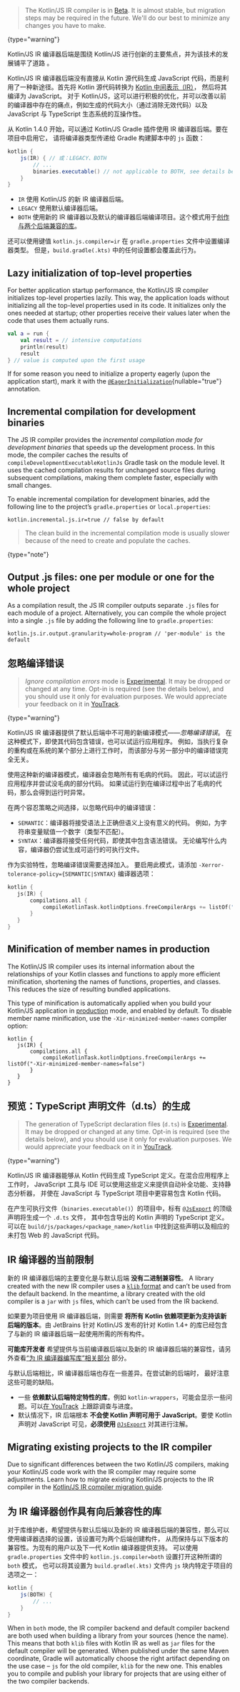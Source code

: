 [//]: # (title: Kotlin/JS IR 编译器)

> The Kotlin/JS IR compiler is in [Beta](components-stability.md). It is almost stable, but migration steps may be required
> in the future. We'll do our best to minimize any changes you have to make.
>
{type="warning"}

Kotlin/JS IR 编译器后端是围绕 Kotlin/JS 进行创新的主要焦点，并为该技术的发展铺平了道路
。 

Kotlin/JS IR 编译器后端没有直接从 Kotlin 源代码生成 JavaScript 代码，而是利用了<!--
-->一种新途径。首先将 Kotlin 源代码转换为
[Kotlin 中间表示（IR）](whatsnew14.md#统一的后端与可扩展性)，
然后将其编译为 JavaScript。
对于 Kotlin/JS，这可以进行积极的优化，并可以<!--
-->改善以前的编译器中存在的痛点，例如生成的代码大小（通过消除无效代码）以及 JavaScript 与 TypeScript 生态系统的互操作性。

从 Kotlin 1.4.0 开始，可以通过 Kotlin/JS Gradle 插件使用 IR 编译器后端。要在项目中启用它，
请将编译器类型传递给 Gradle 构建脚本中的 `js` 函数：

<!--suppress ALL -->

```groovy
kotlin {
    js(IR) { // 或：LEGACY、BOTH
        // ...
        binaries.executable() // not applicable to BOTH, see details below
    }
}
```

- `IR` 使用 Kotlin/JS 的新 IR 编译器后端。
- `LEGACY` 使用默认编译器后端。
- `BOTH` 使用新的 IR 编译器以及默认的编译器后端编译项目。这个模式用于[创作与两个后端兼容的库](#为-ir-编译器创作具有向后兼容性的库)。

还可以使用键值 `kotlin.js.compiler=ir` 在 `gradle.properties` 文件中设置编译器类型。
但是，`build.gradle(.kts)` 中的任何设置都会覆盖此行为。

## Lazy initialization of top-level properties

For better application startup performance, the Kotlin/JS IR compiler initializes top-level properties lazily. This way,
the application loads without initializing all the top-level properties used in its code. It initializes
only the ones needed at startup; other properties receive their values later when the code that uses them actually runs.

```kotlin
val a = run { 
    val result = // intensive computations
    println(result)
    result 
} // value is computed upon the first usage
```

If for some reason you need to initialize a property eagerly (upon the application start), mark it with the 
[`@EagerInitialization`](https://kotlinlang.org/api/latest/jvm/stdlib/kotlin.js/-eager-initialization/){nullable="true"} annotation.

## Incremental compilation for development binaries

The JS IR compiler provides the _incremental compilation mode for development binaries_ that speeds up the development process.
In this mode, the compiler caches the results of `compileDevelopmentExecutableKotlinJs` Gradle task on the module level.
It uses the cached compilation results for unchanged source files during subsequent compilations, making them complete faster,
especially with small changes.

To enable incremental compilation for development binaries, add the following line to the project’s `gradle.properties`
or `local.properties`:

```properties
kotlin.incremental.js.ir=true // false by default
```

> The clean build in the incremental compilation mode is usually slower because of the need to create and populate the caches.
>
{type="note"}

## Output .js files: one per module or one for the whole project

As a compilation result, the JS IR compiler outputs separate `.js` files for each module of a project. 
Alternatively, you can compile the whole project into a single `.js` file by adding the following line to `gradle.properties`:

```properties
kotlin.js.ir.output.granularity=whole-program // 'per-module' is the default
```

## 忽略编译错误

>_Ignore compilation errors_ mode is [Experimental](components-stability.md). It may be dropped or changed at any time.
> Opt-in is required (see the details below), and you should use it only for evaluation purposes. We would appreciate your feedback on it in [YouTrack](https://youtrack.jetbrains.com/issues/KT).
>
{type="warning"}

Kotlin/JS IR 编译器提供了默认后端中不可用的新编译模式——_忽略编译错误_。
在这种模式下，即使其代码包含错误，也可以试运行应用程序。
例如，当执行复杂的重构或在系统的某个部分上进行工作时，
而该部分与另一部分中的编译错误完全无关。

使用这种新的编译器模式，编译器会忽略所有有毛病的代码。
因此，可以试运行应用程序并尝试没毛病的部分代码。
如果试运行到在编译过程中出了毛病的代码，那么会得到运行时异常。

在两个容忍策略之间选择，以忽略代码中的编译错误：
- `SEMANTIC`：编译器将接受语法上正确但语义上没有意义的代码。
  例如，为字符串变量赋值一个数字（类型不匹配）。
- `SYNTAX`：编译器将接受任何代码，即使其中包含语法错误。
  无论编写什么内容，编译器仍尝试生成可运行的可执行文件。

作为实验特性，忽略编译错误需要选择加入。
要启用此模式，请添加 `-Xerror-tolerance-policy={SEMANTIC|SYNTAX}` 编译器选项：

```kotlin
kotlin {
   js(IR) {
       compilations.all {
           compileKotlinTask.kotlinOptions.freeCompilerArgs += listOf("-Xerror-tolerance-policy=SYNTAX")
       }
   }
}
```

## Minification of member names in production

The Kotlin/JS IR compiler uses its internal information about the relationships of your Kotlin classes and functions to apply more efficient minification, shortening the names of functions, properties, and classes. This reduces the size of resulting bundled applications.

This type of minification is automatically applied when you build your Kotlin/JS application in [production](js-project-setup.md#building-executables) mode, and enabled by default. To disable member name minification, use the `-Xir-minimized-member-names` compiler option:

```
kotlin {
   js(IR) {
       compilations.all {
           compileKotlinTask.kotlinOptions.freeCompilerArgs += listOf("-Xir-minimized-member-names=false")
       }
   }
}
```

## 预览：TypeScript 声明文件（d.ts）的生成

> The generation of TypeScript declaration files (`d.ts`) is [Experimental](components-stability.md). It may be dropped or changed at any time.
> Opt-in is required (see the details below), and you should use it only for evaluation purposes. We would appreciate your feedback on it in [YouTrack](https://youtrack.jetbrains.com/issues?q=%23%7BKJS:%20d.ts%20generation%7D).
>
{type="warning"}

Kotlin/JS IR 编译器能够从 Kotlin 代码生成 TypeScript 定义。在混合应用程序上工作时，
JavaScript 工具与 IDE 可以使用这些定义来提供自动补全功能、支持静态分析器，
并使在 JavaScript 与 TypeScript 项目中更容易包含 Kotlin 代码。

在产生可执行文件（`binaries.executable()`）的项目中，标有 [`@JsExport`](js-to-kotlin-interop.md#jsexport-注解)
的顶级声明将生成一个 `.d.ts` 文件，
其中包含导出的 Kotlin 声明的 TypeScript 定义。
可以在 `build/js/packages/<package_name>/kotlin` 中找到这些声明以及相应的<!--
-->未打包 Web 的 JavaScript 代码。

## IR 编译器的当前限制

新的 IR 编译器后端的主要变化是与默认后端 **没有二进制兼容性**。
A library created with the new IR compiler uses a [`klib` format](native-libraries.md#库格式) and can’t be used 
from the default backend. In the meantime, a library created with the old compiler is a `jar` with `js` files, which 
can’t be used from the IR backend.

如果要为项目使用 IR 编译器后端，则需要 **将所有 Kotlin 依赖项更新为<!--
-->支持该新后端的版本**。由 JetBrains 针对 Kotlin/JS 发布的针对 Kotlin 1.4+ 的库已经包含了<!--
-->与新的 IR 编译器后端一起使用所需的所有构件。

**可能库开发者** 希望提供与当前编译器后端以及新的 IR
编译器后端的兼容性，请另外查看[“为 IR 编译器编写库”相关部分](#为-ir-编译器创作具有向后兼容性的库)
部分。

与默认后端相比，IR 编译器后端也存在一些差异。在尝试新的后端时，
最好注意这些可能的缺陷。

- 一些 **依赖默认后端特定特性的库**，例如 `kotlin-wrappers`，可能会显示一些问题。可以[在 YouTrack](https://youtrack.jetbrains.com/issue/KT-40525) 上跟踪调查与进度。
- 默认情况下，IR 后端根本 **不会使 Kotlin 声明可用于 JavaScript**。要使 Kotlin 声明对 JavaScript 可见，**必须使用** [`@JsExport`](js-to-kotlin-interop.md#jsexport-注解) 对其进行注解。

## Migrating existing projects to the IR compiler

Due to significant differences between the two Kotlin/JS compilers, making your Kotlin/JS code work with the IR compiler
may require some adjustments. Learn how to migrate existing Kotlin/JS projects to the IR compiler in the [Kotlin/JS IR
compiler migration guide](js-ir-migration.md).

## 为 IR 编译器创作具有向后兼容性的库

对于库维护者，希望提供与默认后端以及新的 IR
编译器后端的兼容性，那么可以使用编译器选择的设置，该设置可为两个后端创建构件，
从而保持与以下版本的兼容性。为现有的用户以及下一代 Kotlin 编译器提供支持。
可以使用 `gradle.properties` 文件中的 `kotlin.js.compiler=both` 设置打开这种所谓的 `both` 模式，
也可以将其设置为 `build.gradle(.kts)` 文件内 `js` 块内特定于项目的选项之一：

```groovy
kotlin {
    js(BOTH) {
        // ...
    }
}
```

When in `both` mode, the IR compiler backend and default compiler backend are both used when building a library from your
sources (hence the name). This means that both `klib` files with Kotlin IR as well as `jar` files for the default compiler
will be generated. When published under the same Maven coordinate, Gradle will automatically choose the right artifact
depending on the use case – `js` for the old compiler, `klib` for the new one. This enables you to compile and publish
your library for projects that are using either of the two compiler backends.

